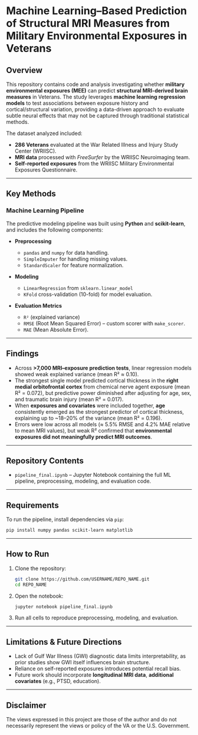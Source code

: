 # Machine Learning–Based Prediction of Structural MRI Measures from Military Environmental Exposures in Veterans

## Overview

This repository contains code and analysis investigating whether **military environmental exposures (MEE)** can predict **structural MRI-derived brain measures** in Veterans.
The study leverages **machine learning regression models** to test associations between exposure history and cortical/structural variation, providing a data-driven approach to evaluate subtle neural effects that may not be captured through traditional statistical methods.

The dataset analyzed included:

* **286 Veterans** evaluated at the War Related Illness and Injury Study Center (WRIISC).
* **MRI data** processed with *FreeSurfer* by the WRIISC Neuroimaging team.
* **Self-reported exposures** from the WRIISC Military Environmental Exposures Questionnaire.

---

## Key Methods

### Machine Learning Pipeline

The predictive modeling pipeline was built using **Python** and **scikit-learn**, and includes the following components:

* **Preprocessing**

  * `pandas` and `numpy` for data handling.
  * `SimpleImputer` for handling missing values.
  * `StandardScaler` for feature normalization.

* **Modeling**

  * `LinearRegression` from `sklearn.linear_model`
  * `KFold` cross-validation (10-fold) for model evaluation.

* **Evaluation Metrics**

  * `R²` (explained variance)
  * `RMSE` (Root Mean Squared Error) – custom scorer with `make_scorer`.
  * `MAE` (Mean Absolute Error).

---

## Findings

* Across **>7,000 MRI–exposure prediction tests**, linear regression models showed weak explained variance (mean R² ≈ 0.10).
* The strongest single model predicted cortical thickness in the **right medial orbitofrontal cortex** from chemical nerve agent exposure (mean R² = 0.072), but predictive power diminished after adjusting for age, sex, and traumatic brain injury (mean R² = 0.017).
* When **exposures and covariates** were included together, **age** consistently emerged as the strongest predictor of cortical thickness, explaining up to \~18–20% of the variance (mean R² = 0.196).
* Errors were low across all models (≈ 5.5% RMSE and 4.2% MAE relative to mean MRI values), but weak R² confirmed that **environmental exposures did not meaningfully predict MRI outcomes**.

---

## Repository Contents

* `pipeline_final.ipynb` – Jupyter Notebook containing the full ML pipeline, preprocessing, modeling, and evaluation code.

---

## Requirements

To run the pipeline, install dependencies via `pip`:

```bash
pip install numpy pandas scikit-learn matplotlib
```

---

## How to Run

1. Clone the repository:

   ```bash
   git clone https://github.com/USERNAME/REPO_NAME.git
   cd REPO_NAME
   ```
2. Open the notebook:

   ```bash
   jupyter notebook pipeline_final.ipynb
   ```
3. Run all cells to reproduce preprocessing, modeling, and evaluation.

---

## Limitations & Future Directions

* Lack of Gulf War Illness (GWI) diagnostic data limits interpretability, as prior studies show GWI itself influences brain structure.
* Reliance on self-reported exposures introduces potential recall bias.
* Future work should incorporate **longitudinal MRI data**, **additional covariates** (e.g., PTSD, education). 

---

## Disclaimer

The views expressed in this project are those of the author and do not necessarily represent the views or policy of the VA or the U.S. Government.
